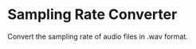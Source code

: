 Sampling Rate Converter
=======================

Convert the sampling rate of audio files in .wav format.
